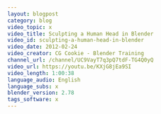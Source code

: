 ```yaml
---
layout: blogpost
category: blog
video_topic: x
video_title: Sculpting a Human Head in Blender
video_id: sculpting-a-human-head-in-blender
video_date: 2012-02-24
video_creator: CG Cookie - Blender Training
channel_url: /channel/UC9VayT7q3pQ7tdF-TG4Q0yQ
video_url: https://youtu.be/KXjG8jEa9SI
video_length: 1:00:38
language_audio: English
language_subs: x
blender_version: 2.78
tags_software: x
---
```

